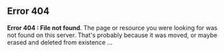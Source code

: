## Error 404

**Error 404 : File not found**. The page or resource you were looking for was not found on this server. That's probably because it was moved, or maybe erased and deleted from existence ...
